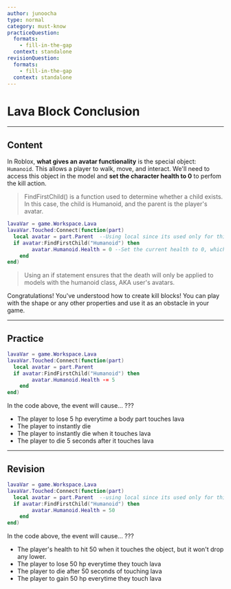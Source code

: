 ```yaml
---
author: junoocha
type: normal
category: must-know
practiceQuestion:
  formats:
    - fill-in-the-gap
  context: standalone
revisionQuestion:
  formats:
    - fill-in-the-gap
  context: standalone
---
```


# Lava Block Conclusion

---

## Content
In Roblox, **what gives an avatar functionality** is the special object: `Humanoid`. This allows a player to walk, move, and interact. We'll need to access this object in the model and **set the character health to 0** to perfom the kill action.

> FindFirstChild() is a function used to determine whether a child exists. In this case, the child is Humanoid, and the parent is the player's avatar.

```lua
lavaVar = game.Workspace.Lava
lavaVar.Touched:Connect(function(part)
  local avatar = part.Parent  --Using local since its used only for this event function.
  if avatar:FindFirstChild("Humanoid") then
		avatar.Humanoid.Health = 0 --Set the current health to 0, which kills the avatar.
	end
end)
```
> Using an if statement ensures that the death will only be applied to models with the humanoid class, AKA user's avatars.

Congratulations! You've understood how to create kill blocks! You can play with the shape or any other properties and use it as an obstacle in your game.

---

## Practice
```lua
lavaVar = game.Workspace.Lava
lavaVar.Touched:Connect(function(part)
  local avatar = part.Parent  
  if avatar:FindFirstChild("Humanoid") then
		avatar.Humanoid.Health -= 5
	end
end)
```
In the code above, the event will cause... ???
- The player to lose 5 hp everytime a body part touches lava
- The player to instantly die
- The player to instantly die when it touches lava
- The player to die 5 seconds after it touches lava

---

## Revision
```lua
lavaVar = game.Workspace.Lava
lavaVar.Touched:Connect(function(part)
  local avatar = part.Parent  --using local since its used only for this event function
  if avatar:FindFirstChild("Humanoid") then
		avatar.Humanoid.Health = 50
	end
end)
```

In the code above, the event will cause... ???

- The player's health to hit 50 when it touches the object, but it won't drop any lower.
- The player to lose 50 hp everytime they touch lava
- The player to die after 50 seconds of touching lava
- The player to gain 50 hp everytime they touch lava
